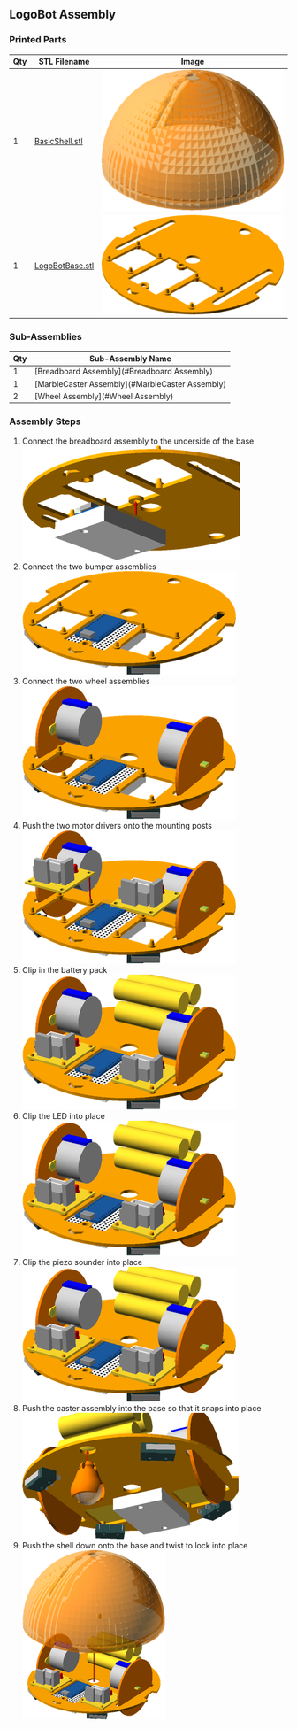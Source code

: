## LogoBot Assembly

### Printed Parts

 Qty | STL Filename | Image
 --- | --- | ---
  1  | [BasicShell.stl](../stl/BasicShell.stl) | ![](../images/BasicShell_STL.png)
  1  | [LogoBotBase.stl](../stl/LogoBotBase.stl) | ![](../images/LogoBotBase_STL.png)

### Sub-Assemblies

Qty | Sub-Assembly Name
--- | ---
  1 | [Breadboard Assembly](#Breadboard Assembly)
  1 | [MarbleCaster Assembly](#MarbleCaster Assembly)
  2 | [Wheel Assembly](#Wheel Assembly)

### Assembly Steps

1. Connect the breadboard assembly to the underside of the base
![](../images/LogoBotAssembly_Step1.png)
2. Connect the two bumper assemblies
![](../images/LogoBotAssembly_Step2.png)
3. Connect the two wheel assemblies
![](../images/LogoBotAssembly_Step3.png)
4. Push the two motor drivers onto the mounting posts
![](../images/LogoBotAssembly_Step4.png)
5. Clip in the battery pack
![](../images/LogoBotAssembly_Step5.png)
6. Clip the LED into place
![](../images/LogoBotAssembly_Step6.png)
7. Clip the piezo sounder into place
![](../images/LogoBotAssembly_Step7.png)
8. Push the caster assembly into the base so that it snaps into place
![](../images/LogoBotAssembly_Step8.png)
9. Push the shell down onto the base and twist to lock into place
![](../images/LogoBotAssembly_Step9.png)
